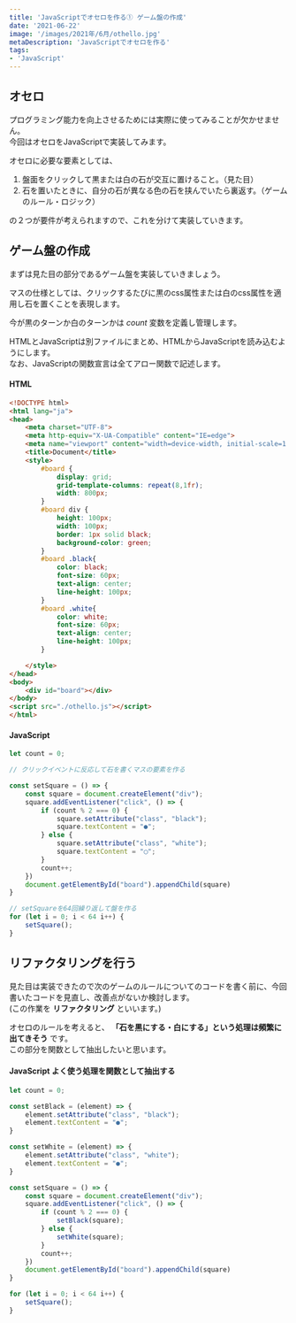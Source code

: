 ```yaml
---
title: 'JavaScriptでオセロを作る① ゲーム盤の作成'
date: '2021-06-22'
image: '/images/2021年/6月/othello.jpg'
metaDescription: 'JavaScriptでオセロを作る'
tags: 
- 'JavaScript'
---
```


## オセロ

プログラミング能力を向上させるためには実際に使ってみることが欠かせません。<br/>
今回はオセロをJavaScriptで実装してみます。

オセロに必要な要素としては、
1. 盤面をクリックして黒または白の石が交互に置けること。（見た目）
2. 石を置いたときに、自分の石が異なる色の石を挟んでいたら裏返す。（ゲームのルール・ロジック）

の２つが要件が考えられますので、これを分けて実装していきます。

## ゲーム盤の作成

まずは見た目の部分であるゲーム盤を実装していきましょう。<br/>

マスの仕様としては、クリックするたびに黒のcss属性または白のcss属性を適用し石を置くことを表現します。

今が黒のターンか白のターンかは *count* 変数を定義し管理します。

HTMLとJavaScriptは別ファイルにまとめ、HTMLからJavaScriptを読み込むようにします。<br/>
なお、JavaScriptの関数宣言は全てアロー関数で記述します。

#### HTML
```html
<!DOCTYPE html>
<html lang="ja">
<head>
    <meta charset="UTF-8">
    <meta http-equiv="X-UA-Compatible" content="IE=edge">
    <meta name="viewport" content="width=device-width, initial-scale=1.0">
    <title>Document</title>
    <style>
        #board {
            display: grid;
            grid-template-columns: repeat(8,1fr);
            width: 800px;
        }
        #board div {
            height: 100px;
            width: 100px;
            border: 1px solid black;
            background-color: green;
        }
        #board .black{
            color: black;
            font-size: 60px;
            text-align: center;
            line-height: 100px;
        }
        #board .white{
            color: white;
            font-size: 60px;
            text-align: center;
            line-height: 100px;
        }

    </style>
</head>
<body>
    <div id="board"></div>
</body>
<script src="./othello.js"></script>
</html>
```
#### JavaScript

```javascript
let count = 0;

// クリックイベントに反応して石を書くマスの要素を作る

const setSquare = () => {
    const square = document.createElement("div");
    square.addEventListener("click", () => {
        if (count % 2 === 0) {
            square.setAttribute("class", "black");
            square.textContent = "●";
        } else {
            square.setAttribute("class", "white");
            square.textContent = "◯";
        }
        count++;
    })
    document.getElementById("board").appendChild(square)
}

// setSquareを64回繰り返して盤を作る
for (let i = 0; i < 64 i++) {
    setSquare();
}
```


## リファクタリングを行う

見た目は実装できたので次のゲームのルールについてのコードを書く前に、今回書いたコードを見直し、改善点がないか検討します。<br/>
(この作業を **リファクタリング** といいます。)

オセロのルールを考えると、 **「石を黒にする・白にする」という処理は頻繁に出てきそう** です。<br/>
この部分を関数として抽出したいと思います。<br/>

#### JavaScript よく使う処理を関数として抽出する
```javascript
let count = 0;

const setBlack = (element) => {
    element.setAttribute("class", "black");
    element.textContent = "●";
}

const setWhite = (element) => {
    element.setAttribute("class", "white");
    element.textContent = "●";
}

const setSquare = () => {
    const square = document.createElement("div");
    square.addEventListener("click", () => {
        if (count % 2 === 0) {
            setBlack(square);
        } else {
            setWhite(square);
        }
        count++;
    })
    document.getElementById("board").appendChild(square)
}

for (let i = 0; i < 64 i++) {
    setSquare();
}
```
